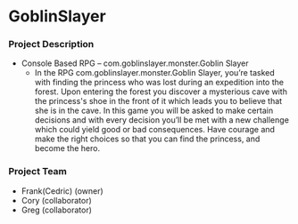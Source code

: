 # GoblinSlayer

### Project Description
* Console Based RPG – com.goblinslayer.monster.Goblin Slayer
  * In the RPG com.goblinslayer.monster.Goblin Slayer, you’re tasked with finding the princess who was lost during an expedition into the forest. Upon entering the forest you discover a mysterious cave with the princess's shoe in the front of it which leads you to believe that she is in the cave. In this game you will be asked to make certain decisions and with every decision you’ll be met with a new challenge which could yield good or bad consequences. Have courage and make the right choices so that you can find the princess, and become the hero.
### Project Team
* Frank(Cedric) (owner)
* Cory (collaborator)
* Greg (collaborator)
